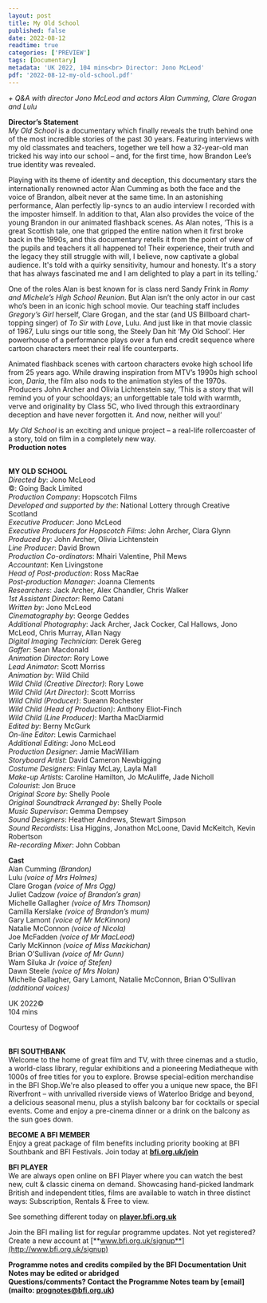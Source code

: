 ```yaml
---
layout: post
title: My Old School
published: false
date: 2022-08-12
readtime: true
categories: ['PREVIEW']
tags: [Documentary]
metadata: 'UK 2022, 104 mins<br> Director: Jono McLeod'
pdf: '2022-08-12-my-old-school.pdf'
---
```


_+ Q&A with director Jono McLeod and actors Alan Cumming, Clare Grogan and Lulu_

**Director’s Statement**  
_My Old School_ is a documentary which finally reveals the truth behind one of the most incredible stories of the past 30 years. Featuring interviews with my old classmates and teachers, together we tell how a 32-year-old man tricked his way into our school – and, for the first time, how Brandon Lee’s true identity was revealed.

Playing with its theme of identity and deception, this documentary stars the internationally renowned actor Alan Cumming as both the face and the voice of Brandon, albeit never at the same time. In an astonishing performance, Alan perfectly lip-syncs to an audio interview I recorded with the imposter himself.  In addition to that, Alan also provides the voice of the young Brandon in our animated flashback scenes. As Alan notes, ‘This is a great Scottish tale, one that gripped the entire nation when it first broke back in the 1990s, and this documentary retells it from the point of view of the pupils and teachers it all happened to! Their experience, their truth and the legacy they still struggle with will, I believe, now captivate a global audience. It's told with a quirky sensitivity, humour and honesty. It's a story that has always fascinated me and I am delighted to play a part in its telling.’

One of the roles Alan is best known for is class nerd Sandy Frink in _Romy and Michele’s High School Reunion_. But Alan isn’t the only actor in our cast who’s been in an iconic high school movie. Our teaching staff includes _Gregory’s Girl_ herself, Clare Grogan, and the star (and US Billboard chart-topping singer) of _To Sir with Love_, Lulu. And just like in that movie classic of 1967, Lulu sings our title song, the Steely Dan hit ‘My Old School’. Her powerhouse of a performance plays over a fun end credit sequence where cartoon characters meet their real life counterparts.

Animated flashback scenes with cartoon characters evoke high school life from 25 years ago. While drawing inspiration from MTV’s 1990s high school icon, _Daria_, the film also nods to the animation styles of the 1970s. Producers John Archer and Olivia Lichtenstein say, ‘This is a story that will remind you of your schooldays; an unforgettable tale told with warmth, verve and originality by Class 5C, who lived through this extraordinary deception and have never forgotten it. And now, neither will you!’

_My Old School_ is an exciting and unique project – a real-life rollercoaster of a story, told on film in a completely new way.  
**Production notes**
<br><br>

**MY OLD SCHOOL**  
_Directed by_: Jono McLeod  
©: Going Back Limited  
_Production Company_: Hopscotch Films  
_Developed and supported by the_:  National Lottery through Creative Scotland  
_Executive Producer_: Jono McLeod  
_Executive Producers for Hopscotch Films_:  John Archer, Clara Glynn  
_Produced by_: John Archer, Olivia Lichtenstein  
_Line Producer_: David Brown  
_Production Co-ordinators_: Mhairi Valentine,  Phil Mews  
_Accountant_: Ken Livingstone  
_Head of Post-production_: Ross MacRae  
_Post-production Manager_: Joanna Clements  
_Researchers_: Jack Archer, Alex Chandler,  Chris Walker  
_1st Assistant Director_: Remo Catani  
_Written by_: Jono McLeod  
_Cinematography by_: George Geddes  
_Additional Photography_: Jack Archer, Jack Cocker, Cal Hallows, Jono McLeod, Chris Murray,  Allan Nagy  
_Digital Imaging Technician_: Derek Gereg  
_Gaffer_: Sean Macdonald  
_Animation Director_: Rory Lowe  
_Lead Animator_: Scott Morriss  
_Animation by_: Wild Child  
_Wild Child (Creative Director)_: Rory Lowe  
_Wild Child (Art Director)_: Scott Morriss  
_Wild Child (Producer)_: Sueann Rochester  
_Wild Child (Head of Production)_:  Anthony Eliot-Finch  
_Wild Child (Line Producer)_: Martha MacDiarmid  
_Edited by_: Berny McGurk  
_On-line Editor_: Lewis Carmichael  
_Additional Editing_: Jono McLeod  
_Production Designer_: Jamie MacWilliam  
_Storyboard Artist_: David Cameron Newbigging  
_Costume Designers_: Finlay McLay, Layla Mall  
_Make-up Artists_: Caroline Hamilton, Jo McAuliffe, Jade Nicholl  
_Colourist_: Jon Bruce  
_Original Score by:_ Shelly Poole  
_Original Soundtrack Arranged by_: Shelly Poole  
_Music Supervisor_: Gemma Dempsey  
_Sound Designers_: Heather Andrews,  Stewart Simpson  
_Sound Recordists_: Lisa Higgins,  Jonathon McLoone, David McKeitch, Kevin Robertson  
_Re-recording Mixer_: John Cobban  

**Cast**  
Alan Cumming _(Brandon)_  
Lulu _(voice of Mrs Holmes)_  
Clare Grogan _(voice of Mrs Ogg)_  
Juliet Cadzow _(voice of Brandon’s gran)_  
Michelle Gallagher _(voice of Mrs Thomson)_  
Camilla Kerslake _(voice of Brandon’s mum)_  
Gary Lamont _(voice of Mr McKinnon)_  
Natalie McConnon _(voice of Nicola)_  
Joe McFadden _(voice of Mr MacLeod)_  
Carly McKinnon _(voice of Miss Mackichan)_  
Brian O’Sullivan _(voice of Mr Gunn)_  
Wam Siluka Jr _(voice of Stefen)_  
Dawn Steele _(voice of Mrs Nolan)_  
Michelle Gallagher, Gary Lamont, Natalie McConnon, Brian O’Sullivan _(additional voices)_

UK 2022©  
104 mins

Courtesy of Dogwoof<br>
<br>

**BFI SOUTHBANK**  
Welcome to the home of great film and TV, with three cinemas and a studio, a world-class library, regular exhibitions and a pioneering Mediatheque with 1000s of free titles for you to explore. Browse special-edition merchandise in the BFI Shop.We&#39;re also pleased to offer you a unique new space, the BFI Riverfront – with unrivalled riverside views of Waterloo Bridge and beyond, a delicious seasonal menu, plus a stylish balcony bar for cocktails or special events. Come and enjoy a pre-cinema dinner or a drink on the balcony as the sun goes down.  

**BECOME A BFI MEMBER**  
Enjoy a great package of film benefits including priority booking at BFI Southbank and BFI Festivals. Join today at [**bfi.org.uk/join**](http://www.bfi.org.uk/join)  

**BFI PLAYER**  
 We are always open online on BFI Player where you can watch the best new, cult &amp; classic cinema on demand. Showcasing hand-picked landmark British and independent titles, films are available to watch in three distinct ways: Subscription, Rentals &amp; Free to view.  

See something different today on [**player.bfi.org.uk**](https://player.bfi.org.uk)  

Join the BFI mailing list for regular programme updates. Not yet registered? Create a new account at [**www.bfi.org.uk/signup**](http://www.bfi.org.uk/signup)

**Programme notes and credits compiled by the BFI Documentation Unit  
Notes may be edited or abridged  
Questions/comments? Contact the Programme Notes team by [email](mailto: prognotes@bfi.org.uk)**

<!--stackedit_data:
eyJoaXN0b3J5IjpbMjAxODcyMDYwM119
-->
